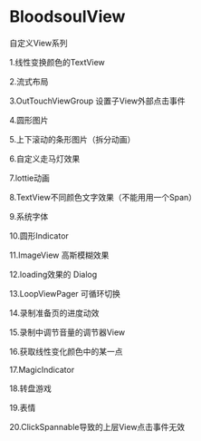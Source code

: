# BloodsoulView
自定义View系列

1.线性变换颜色的TextView

2.流式布局

3.OutTouchViewGroup 设置子View外部点击事件

4.圆形图片

5.上下滚动的条形图片（拆分动画）

6.自定义走马灯效果

7.lottie动画

8.TextView不同颜色文字效果（不能用用一个Span）

9.系统字体

10.圆形Indicator

11.ImageView 高斯模糊效果

12.loading效果的 Dialog

13.LoopViewPager 可循环切换

14.录制准备页的进度动效

15.录制中调节音量的调节器View

16.获取线性变化颜色中的某一点

17.MagicIndicator

18.转盘游戏

19.表情

20.ClickSpannable导致的上层View点击事件无效